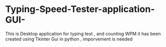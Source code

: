 # Typing-Speed-Tester-application-GUI-
This is Desktop application for typing test , and counting WPM it has been created using Tkinter Gui in python , imporvement is needed

